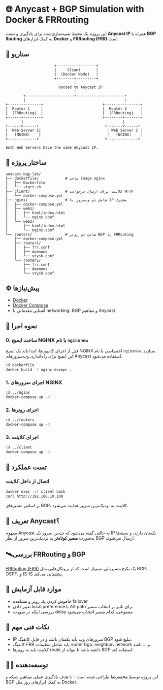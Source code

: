 # 🌐 Anycast + BGP Simulation with Docker & FRRouting

این پروژه یک محیط شبیه‌سازی‌شده برای یادگیری و تست **Anycast IP** همراه با **BGP Routing** به کمک ابزارهای **Docker** و **FRRouting (FRR)** است.

## 🧩 سناریو

```
                      +------------------+
                      |     Client       |
                      |  (Docker Node)   |
                      +--------+---------+
                               |
                        Routed to Anycast IP
                               |
        +----------------------+----------------------+
        |                                             |
+---------------+                           +----------------+
|  Router 1     |                           |  Router 2      |
|  (FRRouting)  |                           |  (FRRouting)   |
+------+--------+                           +--------+-------+
       |                                             |
+------v------+                              +-------v------+
|  Web Server 1|                              | Web Server 2 |
|   (NGINX)    |                              |   (NGINX)    |
+-------------+                              +--------------+

Both Web Servers have the same Anycast IP.
```

## 📁 ساختار پروژه

```
anycast-bgp-lab/
├── dockerfile/            # ساخت image nginx
│   ├── Dockerfile
│   └── start.sh
├── client/                # کلاینت برای ارسال درخواست HTTP
│   └── docker-compose.yml
├── nginx/                 # شامل دو وب‌سرور با IP مشترک
│   ├── docker-compose.yml
│   ├── web1/
│   │   ├── html/index.html
│   │   └── nginx.conf
│   └── web2/
│       ├── html/index.html
│       └── nginx.conf
└── routers/               # شامل دو روتر BGP با FRRouting
    ├── docker-compose.yml
    ├── router1/
    │   ├── frr.conf
    │   ├── daemons
    │   └── vtysh.conf
    └── router2/
        ├── frr.conf
        ├── daemons
        └── vtysh.conf
```

## ⚙️ پیش‌نیازها

- [Docker](https://www.docker.com/)
- [Docker Compose](https://docs.docker.com/compose/)
- آشنایی مقدماتی با networking، BGP و مفاهیم Anycast

## 🚀 نحوه اجرا

### 0. ساخت ایمیج NGINX با نام `nginxnew`

قبل از اجرای کامپوز‌ها، ابتدا باید یک ایمیج NGINX اختصاصی با نام `nginxnew` بسازید. این ایمیج برای راه‌اندازی وب‌سرورهای Anycast استفاده می‌شود.

```bash
cd dockerfile
docker build -t nginx-devops .
```

### 1. اجرای سرورهای NGINX

```bash
cd ../nginx
docker-compose up -d
```



### 2. اجرای روترها


```bash
cd ../routers
docker-compose up -d
```


### 3. اجرای کلاینت

```bash
cd ../client
docker-compose up -d
```

## 🧪 تست عملکرد

### اتصال از داخل کلاینت

```bash
docker exec -it client bash
curl http://192.168.10.100
```

بر اساس مسیرهای BGP، کلاینت به نزدیک‌ترین سرور هدایت می‌شود.

## 📡 تعریف Anycast؟

مفهوم Anycast به حالتی گفته می‌شود که چندین سرور یک IP یکسان دارند، و بسته‌ها به‌صورت **مسیر کوتاه‌تر** به نزدیک‌ترین سرور از نظر BGP ارسال می‌شوند.


## 🛰️بررسی  FRRouting و BGP

[FRRouting (FRR)](https://frrouting.org/) 
یک پکیج مسیریابی منبع‌باز است که از پروتکل‌هایی مثل BGP، OSPF، و IS-IS پشتیبانی می‌کند.

## 🧠 موارد قابل آزمایش

- خاموش کردن یک روتر و مشاهده failover
- تغییر دادن local preference یا AS path برای تاثیر بر انتخاب مسیر
- بررسی اینکه در صورت delay مصنوعی، کدام مسیر انتخاب می‌شود

## 📌 نکات فنی مهم

- IP سرورهای وب باید یکسان باشد و در فایل کانفیگ BGP تبلیغ شود.
- کانفیگ FRR باید شامل تنظیمات router bgp، neighbor، network و ... باشد.
- کلاینت باید به روترها route داشته باشد تا بتواند از BGP استفاده کند.

## 👨‍💻 توسعه‌دهنده

این پروژه توسط **محمدرضا** طراحی شده است – با هدف یادگیری عملی مفاهیم شبکه و BGP به کمک ابزارهای روز مثل Docker.
